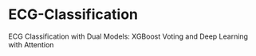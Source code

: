 # ECG-Classification
ECG Classification with Dual Models: XGBoost Voting and Deep Learning with Attention
